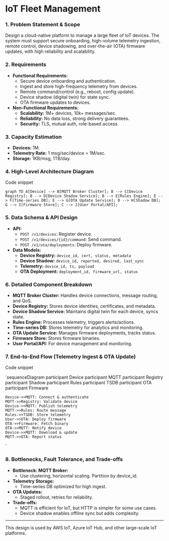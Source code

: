 # IoT Fleet Management

### 1. Problem Statement & Scope

Design a cloud-native platform to manage a large fleet of IoT devices. The system must support secure onboarding, high-volume telemetry ingestion, remote control, device shadowing, and over-the-air (OTA) firmware updates, with high reliability and scalability.

### 2. Requirements

- **Functional Requirements:**
    - Secure device onboarding and authentication.
    - Ingest and store high-frequency telemetry from devices.
    - Remote command/control (e.g., reboot, config update).
    - Device shadow (digital twin) for state sync.
    - OTA firmware updates to devices.
- **Non-Functional Requirements:**
    - **Scalability:** 1M+ devices, 10k+ messages/sec.
    - **Reliability:** No data loss, strong delivery guarantees.
    - **Security:** TLS, mutual auth, role-based access.

### 3. Capacity Estimation

- **Devices:** 1M.
- **Telemetry Rate:** 1 msg/sec/device = 1M/sec.
- **Storage:** 1KB/msg, 1TB/day.

### 4. High-Level Architecture Diagram

Code snippet

`graph TD
    A[Device] --> B[MQTT Broker Cluster];
    B --> C[Device Registry];
    B --> D[Device Shadow Service];
    B --> E[Rules Engine];
    E --> F[Time-series DB];
    E --> G[OTA Update Service];
    D --> H[Shadow DB];
    G --> I[Firmware Store];
    C --> J[User Portal/API];
`

### 5. Data Schema & API Design

- **API:**
    - `POST /v1/devices`: Register device.
    - `POST /v1/devices/{id}/command`: Send command.
    - `POST /v1/ota/deployments`: Deploy firmware.
- **Data Models:**
    - **Device Registry:** `device_id, cert, status, metadata`
    - **Device Shadow:** `device_id, reported, desired, last_sync`
    - **Telemetry:** `device_id, ts, payload`
    - **OTA Deployment:** `deployment_id, firmware_url, status`

### 6. Detailed Component Breakdown

- **MQTT Broker Cluster:** Handles device connections, message routing, and QoS.
- **Device Registry:** Stores device identities, certificates, and metadata.
- **Device Shadow Service:** Maintains digital twin for each device, syncs state.
- **Rules Engine:** Processes telemetry, triggers alerts/actions.
- **Time-series DB:** Stores telemetry for analytics and monitoring.
- **OTA Update Service:** Manages firmware deployments, tracks status.
- **Firmware Store:** Stores firmware binaries.
- **User Portal/API:** For device management and monitoring.

### 7. End-to-End Flow (Telemetry Ingest & OTA Update)

Code snippet

`sequenceDiagram
    participant Device
    participant MQTT
    participant Registry
    participant Shadow
    participant Rules
    participant TSDB
    participant OTA
    participant Firmware

    Device->>MQTT: Connect & authenticate
    MQTT->>Registry: Validate device
    Device->>MQTT: Publish telemetry
    MQTT->>Rules: Route message
    Rules->>TSDB: Store telemetry
    User->>OTA: Deploy firmware
    OTA->>Firmware: Fetch binary
    OTA->>MQTT: Notify device
    Device->>MQTT: Download & update
    MQTT->>OTA: Report status
`

### 8. Bottlenecks, Fault Tolerance, and Trade-offs

- **Bottleneck: MQTT Broker:**
    - Use clustering, horizontal scaling. Partition by device_id.
- **Telemetry Storage:**
    - Time-series DB optimized for high ingest.
- **OTA Updates:**
    - Staged rollout, retries for reliability.
- **Trade-offs:**
    - MQTT is efficient for IoT, but HTTP is simpler for some use cases.
    - Device shadow enables offline sync but adds complexity.

---

This design is used by AWS IoT, Azure IoT Hub, and other large-scale IoT platforms.
